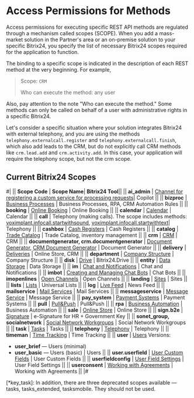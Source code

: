 # Access Permissions for Methods

Access permissions for executing specific REST API methods are regulated through a mechanism called scopes (SCOPE). When you add a mass-market solution in the Partner's area or an on-premise solution to your specific Bitrix24, you specify the list of necessary Bitrix24 scopes required for the application to function.

The binding to a specific scope is indicated in the description of each REST method at the very beginning. For example,

> Scope: `CRM`
>
> Who can execute the method: any user

Also, pay attention to the note "Who can execute the method." Some methods can only be called on behalf of a user with administrative rights in a specific Bitrix24.

Let's consider a specific situation where your solution integrates Bitrix24 with external telephony, and you are using the methods `telephony.externalcall.register` and `telephony.externalcall.finish`, which also add leads to the CRM, but do not explicitly call CRM methods like `crm.lead.add` and `crm.activity.add`. In this case, your application will require the telephony scope, but not the crm scope.

## Current Bitrix24 Scopes

#|
|| **Scope Code** | **Scope Name**| **Bitrix24 Tool**||
|| **ai_admin** | [Channel for registering a custom service for processing requests](../ai/index.md)| Copilot ||
|| **bizproc** | [Business Processes](../bizproc/index.md) | Business Processes, RPA, CRM Automation Rules ||
|| **booking** | [Online Booking](../booking/index.md) | Online Booking ||
|| **calendar** | [Calendar](../calendar/index.md) | Calendar ||
|| **call** | Telephony (making calls). The scope includes methods: [voximplant.infocall.startwithsound](../telephony/voximplant/voximplant-infocall-start-with-sound.md), [voximplant.infocall.startwithtext](../telephony/voximplant/voximplant-infocall-start-with-text.md)| Telephony ||
|| **cashbox** | [Cash Registers](../sale/cashbox/index.md) | Cash Registers ||
|| **catalog** | [Trade Catalog](../catalog/index.md) | Trade Catalog, inventory management ||
|| **crm** | [CRM](../crm/index.md) | CRM ||
|| **documentgenerator, crm.documentgenerator** | [Document Generator](../document-generator/index.md), [CRM Document Generator](../crm/document-generator/index.md) | Document Generator ||
|| **delivery** | [Deliveries](../sale/delivery/index.md) | Online Store, CRM ||
|| **department** | [Company Structure](../departments/index.md) | Company Structure ||
|| **disk** | [Drive](../disk/index.md) | Bitrix24.Drive ||
|| **entity** | [Data Storage](../entity/index.md) | Data Storage ||
|| **im** | [Chat and Notifications](../chats/index.md) | Chat and Notifications ||
|| **imbot** | [Creating and Managing Chat Bots](../chat-bots/index.md) | Chat Bots ||
|| **imopenlines** | [Open Channels](../imopenlines/index.md) | Open Channels ||
|| **landing** | [Sites](../landing/index.md) | Sites ||
|| **lists** | [Lists](../lists/index.md) | Universal Lists ||
|| **log** | [Live Feed](../log/index.md) | News Feed ||
|| **mailservice** | [Mail Services](../mailservice/index.md) | Mail Services ||
|| **messageservice** | [Message Service](../messageservice/index.md) | Message Service ||
|| **pay_system** | [Payment Systems](../pay-system/index.md) | Payment Systems ||
|| **pull** | [Pull&Push](../interactivity/push-and-pull/index.md) | Pull&Push ||
|| **rpa** | [Business Automation](../outdated/rpa/index.md) | Business Automation ||
|| **sale** | [Online Store](../sale/index.md) | Online Store ||
|| **sign.b2e** | [Signature](../sign/index.md) | e-Signature for HR + Government Key ||
|| **sonet_group, socialnetwork** | [Social Network Workgroups](../sonet-group/sonet-group-create.md) | Social Network Workgroups ||
|| **task** | [Tasks](../tasks/index.md) | Tasks ||
|| **telephony** | [Telephony](../telephony/index.md) | Telephony ||
|| **timeman** | [Time Tracking](../timeman/index.md) | Time Tracking ||
|| **user** | [Users](../user/index.md) 
Versions: 
- **user_brief** — Users (minimal) 
- **user_basic** — Users (basic) | Users ||
|| **user.userfield** | [User Custom Fields](../user/userfields/index.md) | User Custom Fields ||
|| **userfieldconfig** | [User Field Settings](../crm/universal/userfieldconfig/index.md) | User Field Settings ||
|| **userconsent** | [Working with Agreements](../user-consent/index.md) | Working with Agreements ||
|#

[*key_task]: In addition, there are three deprecated scopes available — tasks, tasks_extended, tasksmobile. They should not be used.
